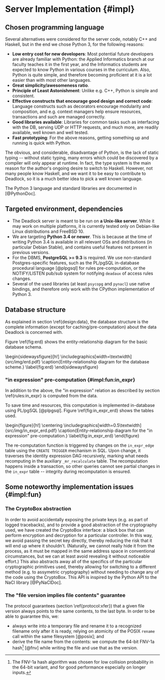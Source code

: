 Server Implementation {#impl}
=====================

Chosen programming language
---------------------------

Several alternatives were considered for the server code, notably C++ and Haskell, but in the end we chose Python 3, for the following reasons:

- **Low entry cost for new developers**: Most potential future developers are already familiar with Python: the Applied Informatics branch at our faculty teaches it in the first year, and the Informatics students are expected to know Python in various courses in the curriculum. Also, Python is quite simple, and therefore becoming proficient at it is a lot easier than with most other languages.
- **Great simplicity/awesomeness ratio**.
- **Principle of Least Astonishment**: Unlike e.g. C++, Python is simple and consistent.
- **Effective constructs that encourage good design and correct code**: Language constructs such as decorators encourage modularity and composition, and e.g. context managers help ensure resources, transactions and such are managed correctly.
- **Good libraries available**: Libraries for common tasks such as interfacing with the DB, serving UDP or HTTP requests, and much more, are readily available, well known and well tested.
- **Fast prototyping**: For the above reasons, getting something up and running is quick with Python.

The obvious, and considerable, disadvantage of Python, is the lack of static typing -- without static typing, many errors which could be discovered by a compiler will only appear at runtime. In fact, the type system is the main reason for the author's ongoing desire to switch to Haskell. However, not many people know Haskell, and we want it to be easy to contribute to Deadlock, so it is a much better idea to pick a well known language.

The Python 3 language and standard libraries are documented in [@PythonDoc].


Targeted environment, dependencies
----------------------------------

- The Deadlock server is meant to be run on **a Unix-like server**. While it may work on multiple platforms, it is currently tested only on Debian-like Linux distributions and FreeBSD 10.
- We are targeting **Python 3.4 or newer**. This is because at the time of writing Python 3.4 is available in all relevant OSs and distributions (in particular Debian Stable), and contains useful features not present in previous versions.
- For the DBMS, **PostgreSQL >= 9.3** is required. We use non-standard Postgres-specific features, such as the PL/pgSQL in-database procedural language [@plpgsql] for rules pre-computation, or the NOTIFY/LISTEN pub/sub system for notifying `deadaux` of access rules changes.
- Several of the used libraries (at least `psycopg` and `pynacl`) use native bindings, and therefore only work with the CPython implementation of Python 3.


Database structure
------------------

As explained in section \ref{design:data}, the database structure is the complete information (except for caching/pre-computation) about the data Deadlock is concerned with.

Figure \ref{fig:erd} shows the entity-relationship diagram for the basic database schema.

\begin{sidewaysfigure}[h!]
\includegraphics[width=\textwidth]{src/img/erd.pdf}
\caption{Entity-relationship diagram for the database scheme.}
\label{fig:erd}
\end{sidewaysfigure}

### "in expression" pre-computation  {#impl:fun:in_expr}

In addition to the above, the "in expression" relation as described by section \ref{rules:in_expr} is computed from the data.

To save time and resources, this computation is implemented in-database using PL/pgSQL [@plpgsql]. Figure \ref{fig:in_expr_erd} shows the tables used.

\begin{figure}[h!]
\centering
\includegraphics[width=0.5\textwidth]{src/img/in_expr_erd.pdf}
\caption{Entity-relationship diagram for the "in expression" pre-computation.}
\label{fig:in_expr_erd}
\end{figure}

The re-computation function is triggered by changes on the `in_expr_edge` table using the `CREATE TRIGGER` mechanism in SQL. Upon change, it traverses the identity expression DAG recursively, marking what needs recomputing in the auxiliary `_mr_recalculate` table. The recomputation happens inside a transaction, so other queries cannot see partial changes in the `in_expr` table -- integrity during recomputation is ensured.


Some noteworthy implementation issues  {#impl:fun}
-------------------------------------

### The CryptoBox abstraction

In order to avoid accidentally exposing the private keys (e.g. as part of logged tracebacks), and to provide a good abstraction of the cryptography used, we have created the CryptoBox interface: a black box that can perform encryption and decryption for a particular controller. In this way, we avoid passing the secret key directly, thereby reducing the risk that it will end up where it shouldn't. (Naturally, we cannot really hide it from the process, as it must be mapped in the same address space in conventional circumstances, but we can at least avoid revealing it without noticeable effort.) This also abstracts away all of the specifics of the particular cryptographic primitives used, thereby allowing for switching to a different method (e.g. to assymetric cryptography) without needing to change any of the code using the CryptoBox. This API is inspired by the Python API to the NaCl library [@PyNaClDoc].


### The "file version implies file contents" guarantee

The protocol guarantees (section \ref{protocol:xfer}) that a given file version always points to the same contents, to the last byte. In order to be able to guarantee this, we:
- always write into a temporary file and rename it to a recognized filename only after it is ready, relying on atomicity of the POSIX `rename` call within the same filesystem [@posix]; and
- derive the file name from the contents: we compute the 64-bit FNV-1a hash[^fnv] [@fnv] while writing the file and use that as the version.

[^fnv]: The FNV-1a hash algorithm was chosen for low collision probability in the 64-bit variant, and for good performance especially on longer inputs.
